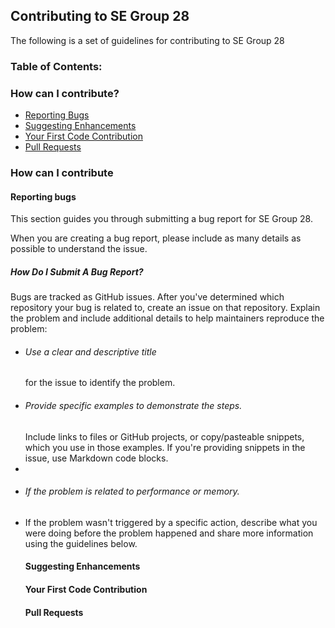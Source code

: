 <h2>Contributing to SE Group 28</h2>

The following is a set of guidelines for contributing to SE Group 28

<h3>Table of Contents:</h3>

<h3>How can I contribute?</h3>
<ul>
  <li><a href="#section1" >Reporting Bugs</a></li>
  <li><a href="#section2">Suggesting Enhancements</a></li>
  <li><a href="#section3">Your First Code Contribution</a></li>
  <li><a href="#section4">Pull Requests</a></li>
</ul>

<h3>How can I contribute</h3>
<h4 id="section1"> Reporting bugs</h4>
<p>This section guides you through submitting a bug report for SE Group 28. 

When you are creating a bug report, please include as many details as possible to understand the issue.
  
  <h5>How Do I Submit A Bug Report?</h5>
  Bugs are tracked as GitHub issues. After you've determined which repository your bug is related to, create an issue on that repository.
  Explain the problem and include additional details to help maintainers reproduce the problem:
  <ul>
  <li><h6>Use a clear and descriptive title</h6> for the issue to identify the problem.</li>
  <li><h6>Provide specific examples to demonstrate the steps.</h6> Include links to files or GitHub projects, or copy/pasteable snippets, which you use in those examples. If   you're providing snippets in the issue, use Markdown code blocks.<li>
  <li><h6>If the problem is related to performance or memory.</h6></li>
    <li>If the problem wasn't triggered by a specific action</h6>, describe what you were doing before the problem happened and share more information using the guidelines below.</li>
  </p>
<h4 id="section2"> Suggesting Enhancements</h4>
<h4 id="section3"> Your First Code Contribution</h4>
<h4 id="section4"> Pull Requests</h4>
